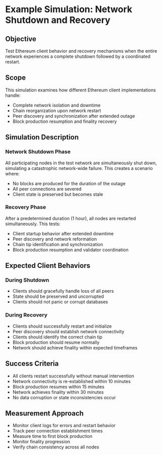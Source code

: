 # Example Simulation: Network Shutdown and Recovery

## Objective

Test Ethereum client behavior and recovery mechanisms when the entire network experiences a complete shutdown followed by a coordinated restart.

## Scope

This simulation examines how different Ethereum client implementations handle:
- Complete network isolation and downtime
- Chain reorganization upon network restart
- Peer discovery and synchronization after extended outage
- Block production resumption and finality recovery

## Simulation Description

### Network Shutdown Phase
All participating nodes in the test network are simultaneously shut down, simulating a catastrophic network-wide failure. This creates a scenario where:
- No blocks are produced for the duration of the outage
- All peer connections are severed
- Client state is preserved but becomes stale

### Recovery Phase
After a predetermined duration (1 hour), all nodes are restarted simultaneously. This tests:
- Client startup behavior after extended downtime
- Peer discovery and network reformation
- Chain tip identification and synchronization
- Block production resumption and validator coordination

## Expected Client Behaviors

### During Shutdown
- Clients should gracefully handle loss of all peers
- State should be preserved and uncorrupted
- Clients should not panic or corrupt databases

### During Recovery
- Clients should successfully restart and initialize
- Peer discovery should establish network connectivity
- Clients should identify the correct chain tip
- Block production should resume normally
- Network should achieve finality within expected timeframes

## Success Criteria

- All clients restart successfully without manual intervention
- Network connectivity is re-established within 10 minutes
- Block production resumes within 15 minutes
- Network achieves finality within 30 minutes
- No data corruption or state inconsistencies occur

## Measurement Approach

- Monitor client logs for errors and restart behavior
- Track peer connection establishment times
- Measure time to first block production
- Monitor finality progression
- Verify chain consistency across all nodes